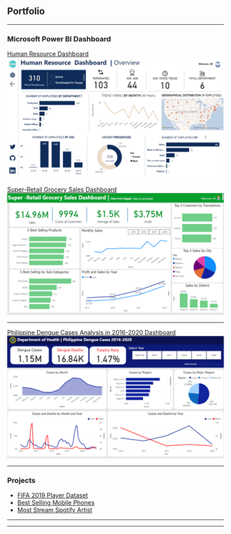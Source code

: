 ## Portfolio

---

### Microsoft Power BI Dashboard

[Human Resource Dashboard](/sample_page) 
<img src="images/Dashboard.png?raw=true" />

[Super-Retail Grocery Sales Dashboard ](/sample_page) 
<img src="images/retail-dashboard.png?raw=true"/>

---
[Philippine Dengue Cases Analysis in 2016-2020 Dashboard](/pdf/sample_presentation.pdf) 
<img src="images/Dengue Cases vs Deaths Analysis.png?raw=true"/>

---

### Projects
- [FIFA 2019 Player Dataset](https://github.com/jericdata-analyst/My-Notebook/blob/main/fifa-19-eda.ipynb)
- [Best Selling Mobile Phones](https://github.com/jericdata-analyst/My-Notebook/blob/main/best-selling-mobile-phones-eda.ipynb)
- [Most Stream Spotify Artist](https://github.com/jericdata-analyst/My-Notebook/blob/main/most-streamed-spotify-songs-2023-eda(1).ipynb)

---




---
<!-- <p style="font-size:11px">Page template forked from <a href="https://github.com/evanca/quick-portfolio">evanca</a></p> -->
<!-- Remove above link if you don't want to attibute -->
